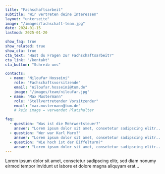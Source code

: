 ```yaml
---
title: "Fachschaftsarbeit"
subtitle: "Wir vertreten deine Interessen"
layout: "unterseite"
image: "/images/fachschaft-team.jpg"
date: 2024-01-15
lastmod: 2025-01-20

show_faq: true
show_related: true
show_cta: true
cta_text: "Hast du Fragen zur Fachschaftsarbeit?"
cta_link: "/kontakt"
cta_button: "Schreib uns"

contacts:
  - name: "Niloufar Hosseini"
    role: "Fachschaftsvorsitzende"
    email: "niloufar.hosseini@tum.de"
    image: "/images/team/niloufar.jpg"
  - name: "Max Mustermann"
    role: "Stellvertretender Vorsitzender"
    email: "max.mustermann@tum.de"
    # kein image = verwendet Platzhalter

faq:
  - question: "Was ist die Mehrwertsteuer?"
    answer: "Lorem ipsum dolor sit amet, consetetur sadipscing elitr..."
  - question: "Wer war Karl Marx?"
    answer: "Lorem ipsum dolor sit amet, consetetur sadipscing elitr..."
  - question: "Wie hoch ist der Eiffelturm?"
    answer: "Lorem ipsum dolor sit amet, consetetur sadipscing elitr..."
---
```


Lorem ipsum dolor sit amet, consetetur sadipscing elitr, sed diam nonumy eirmod tempor invidunt ut labore et dolore magna aliquyam erat...